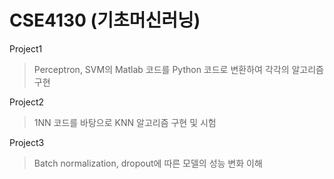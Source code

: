 # CSE4130 (기초머신러닝)

Project1
>Perceptron, SVM의 Matlab 코드를 Python 코드로 변환하여 각각의 알고리즘 구현

Project2
> 1NN 코드를 바탕으로 KNN 알고리즘 구현 및 시험

Project3
> Batch normalization, dropout에 따른 모델의 성능 변화 이해
